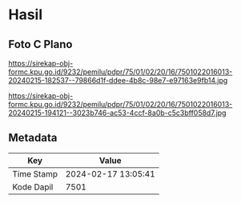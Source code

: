 # Hasil

## Foto C Plano

https://sirekap-obj-formc.kpu.go.id/9232/pemilu/pdpr/75/01/02/20/16/7501022016013-20240215-182537--79866d1f-ddee-4b8c-98e7-e97163e9fb14.jpg

https://sirekap-obj-formc.kpu.go.id/9232/pemilu/pdpr/75/01/02/20/16/7501022016013-20240215-194121--3023b746-ac53-4ccf-8a0b-c5c3bff058d7.jpg


## Metadata

| Key        | Value               |
| ---------- | ------------------- |
| Time Stamp | 2024-02-17 13:05:41 |
| Kode Dapil | 7501                |



